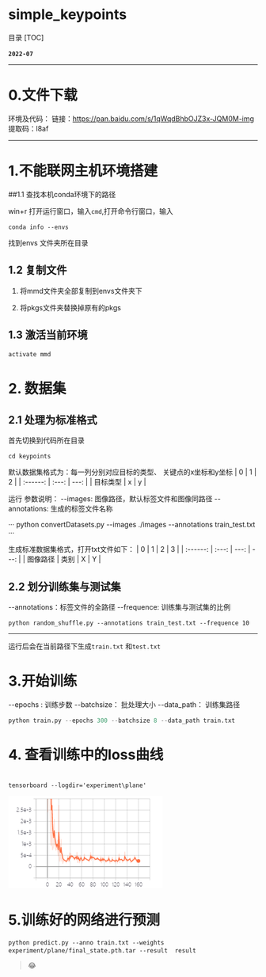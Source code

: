 # simple_keypoints

目录
[TOC]


**`2022-07`**

---

# 0.文件下载
环境及代码：
链接：https://pan.baidu.com/s/1qWqdBhbOJZ3x-JQM0M-img 
提取码：l8af 



---

# 1.不能联网主机环境搭建
##1.1  查找本机conda环境下的路径

win+r 打开运行窗口，输入``cmd``,打开命令行窗口，输入
```
conda info --envs
```

找到envs 文件夹所在目录

## 1.2 复制文件

1. 将mmd文件夹全部复制到envs文件夹下

2. 将pkgs文件夹替换掉原有的pkgs

## 1.3 激活当前环境
```
activate mmd
```

# 2.  数据集

## 2.1 处理为标准格式

首先切换到代码所在目录
```
cd keypoints
```

默认数据集格式为：每一列分别对应目标的类型、 关键点的x坐标和y坐标
|    0     |   1   |    2 |
| :------: | :---: | ---: |
| 目标类型 |   x   |    y |

运行
参数说明：
--images: 图像路径，默认标签文件和图像同路径
--annotations: 生成的标签文件名称


···
python convertDatasets.py --images ./images --annotations train_test.txt
···

生成标准数据集格式，打开txt文件如下：
|    0     |   1   |    2 |    3 |
| :------: | :---: | ---: | ---: |
| 图像路径 | 类别  |    X |    Y |

## 2.2 划分训练集与测试集

--annotations：标签文件的全路径
--frequence: 训练集与测试集的比例

```
python random_shuffle.py --annotations train_test.txt --frequence 10

```

---

运行后会在当前路径下生成``train.txt`` 和``test.txt``

# 3.开始训练
 --epochs : 训练步数
 --batchsize： 批处理大小
 --data_path： 训练集路径



```python
python train.py --epochs 300 --batchsize 8 --data_path train.txt 
```

# 4. 查看训练中的loss曲线

```

tensorboard --logdir='experiment\plane'
```

![loss](images/loss.png)

# 5.训练好的网络进行预测
```
python predict.py --anno train.txt --weights experiment/plane/final_state.pth.tar --result  result

```

> :joy:
